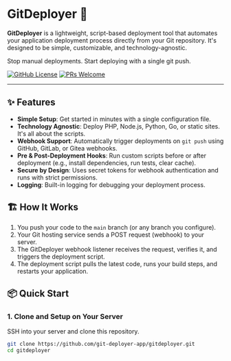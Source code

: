 # GitDeployer 🚀

**GitDeployer** is a lightweight, script-based deployment tool that automates your application deployment process directly from your Git repository. It's designed to be simple, customizable, and technology-agnostic.

Stop manual deployments. Start deploying with a single git push.

[![GitHub License](https://img.shields.io/github/license/git-deployer-app/gitdeployer)](https://github.com/git-deployer-app/gitdeployer/blob/main/LICENSE)
[![PRs Welcome](https://img.shields.io/badge/PRs-welcome-brightgreen.svg)](https://github.com/git-deployer-app/gitdeployer/pulls)

---

## ✨ Features

*   **Simple Setup**: Get started in minutes with a single configuration file.
*   **Technology Agnostic**: Deploy PHP, Node.js, Python, Go, or static sites. It's all about the scripts.
*   **Webhook Support**: Automatically trigger deployments on `git push` using GitHub, GitLab, or Gitea webhooks.
*   **Pre & Post-Deployment Hooks**: Run custom scripts before or after deployment (e.g., install dependencies, run tests, clear cache).
*   **Secure by Design**: Uses secret tokens for webhook authentication and runs with strict permissions.
*   **Logging**: Built-in logging for debugging your deployment process.

## 🏗️ How It Works

1.  You push your code to the `main` branch (or any branch you configure).
2.  Your Git hosting service sends a POST request (webhook) to your server.
3.  The GitDeployer webhook listener receives the request, verifies it, and triggers the deployment script.
4.  The deployment script pulls the latest code, runs your build steps, and restarts your application.

## 📦 Quick Start

### 1. Clone and Setup on Your Server

SSH into your server and clone this repository.

```bash
git clone https://github.com/git-deployer-app/gitdeployer.git
cd gitdeployer
